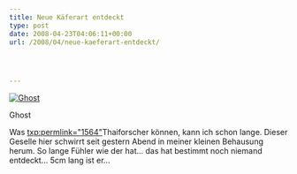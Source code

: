 ```yaml
---
title: Neue Käferart entdeckt
type: post
date: 2008-04-23T04:06:11+00:00
url: /2008/04/neue-kaeferart-entdeckt/




---
```

<div class="flickr">
  <a href="http://www.flickr.com/photos/schreibblogade/2437116396/" title="Ghost"><img src="//farm4.static.flickr.com/3066/2437116396_794b85d710.jpg" alt="Ghost" /></a></p>

  <p>
    Ghost
  </p>
</div>

Was <txp:permlink="1564">Thaiforscher können</a>, kann ich schon lange. Dieser Geselle hier schwirrt seit gestern Abend in meiner kleinen Behausung herum. So lange Fühler wie der hat... das hat bestimmt noch niemand entdeckt... 5cm lang ist er...
